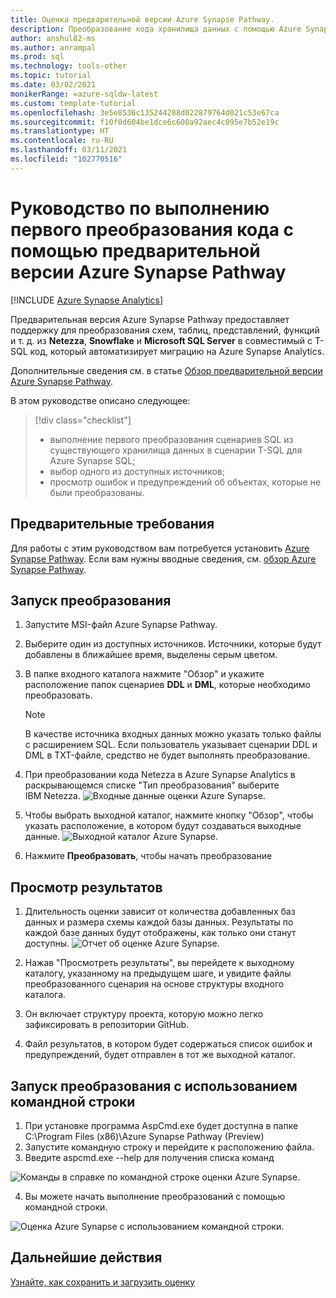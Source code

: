 ```yaml
---
title: Оценка предварительной версии Azure Synapse Pathway.
description: Преобразование кода хранилища данных с помощью Azure Synapse Pathway
author: anshul82-ms
ms.author: anrampal
ms.prod: sql
ms.technology: tools-other
ms.topic: tutorial
ms.date: 03/02/2021
monikerRange: =azure-sqldw-latest
ms.custom: template-tutorial
ms.openlocfilehash: 3e5e8536c135244288d022879764d021c53e67ca
ms.sourcegitcommit: f10f0d604be1dce6c600a92aec4c095e7b52e19c
ms.translationtype: HT
ms.contentlocale: ru-RU
ms.lasthandoff: 03/11/2021
ms.locfileid: "102770516"
---
```

# <a name="tutorial-to-perform-your-first-code-translation-with-azure-synapse-pathway-preview"></a>Руководство по выполнению первого преобразования кода с помощью предварительной версии Azure Synapse Pathway
[!INCLUDE [Azure Synapse Analytics](../../includes/applies-to-version/asa.md)]

Предварительная версия Azure Synapse Pathway предоставляет поддержку для преобразования схем, таблиц, представлений, функций и т. д. из **Netezza**, **Snowflake** и **Microsoft SQL Server** в совместимый с T-SQL код, который автоматизирует миграцию на Azure Synapse Analytics.

Дополнительные сведения см. в статье [Обзор предварительной версии Azure Synapse Pathway](azure-synapse-pathway-overview.md).

В этом руководстве описано следующее:

> [!div class="checklist"]
> * выполнение первого преобразования сценариев SQL из существующего хранилища данных в сценарии T-SQL для Azure Synapse SQL; 
> * выбор одного из доступных источников;
> * просмотр ошибок и предупреждений об объектах, которые не были преобразованы.

## <a name="prerequisites"></a>Предварительные требования

Для работы с этим руководством вам потребуется установить [Azure Synapse Pathway](synapse-pathway-download.md). Если вам нужны вводные сведения, см. [обзор Azure Synapse Pathway](azure-synapse-pathway-overview.md).

## <a name="run-the-translation"></a>Запуск преобразования

1. Запустите MSI-файл Azure Synapse Pathway. 

1. Выберите один из доступных источников. Источники, которые будут добавлены в ближайшее время, выделены серым цветом.
1. В папке входного каталога нажмите "Обзор" и укажите расположение папок сценариев **DDL** и **DML**, которые необходимо преобразовать.

    > [!Note]
    > В качестве источника входных данных можно указать только файлы с расширением SQL. Если пользователь указывает сценарии DDL и DML в TXT-файле, средство не будет выполнять преобразование.

1. При преобразовании кода Netezza в Azure Synapse Analytics в раскрывающемся списке "Тип преобразования" выберите IBM Netezza.
  ![Входные данные оценки Azure Synapse.](./media/synapse-pathway-assessment/assessment-input.png)

1. Чтобы выбрать выходной каталог, нажмите кнопку "Обзор", чтобы указать расположение, в котором будут создаваться выходные данные.
 ![Выходной каталог Azure Synapse.](./media/synapse-pathway-assessment/output-directory.png)

1. Нажмите **Преобразовать**, чтобы начать преобразование

## <a name="view-results"></a>Просмотр результатов

1. Длительность оценки зависит от количества добавленных баз данных и размера схемы каждой базы данных. Результаты по каждой базе данных будут отображены, как только они станут доступны.
 ![Отчет об оценке Azure Synapse.](./media/synapse-pathway-assessment/assessment-report-rendering.png)

1. Нажав "Просмотреть результаты", вы перейдете к выходному каталогу, указанному на предыдущем шаге, и увидите файлы преобразованного сценария на основе структуры входного каталога.

1. Он включает структуру проекта, которую можно легко зафиксировать в репозитории GitHub.
  
1. Файл результатов, в котором будет содержаться список ошибок и предупреждений, будет отправлен в тот же выходной каталог.

## <a name="run-the-translation-using-command-line"></a>Запуск преобразования с использованием командной строки
1. При установке программа AspCmd.exe будет доступна в папке C:\Program Files (x86)\Azure Synapse Pathway (Preview)
1. Запустите командную строку и перейдите к расположению файла. 
1. Введите aspcmd.exe --help для получения списка команд

  ![Команды в справке по командной строке оценки Azure Synapse.](./media/synapse-pathway-assessment/command-line-help.png)


4. Вы можете начать выполнение преобразований с помощью командной строки.

 ![Оценка Azure Synapse с использованием командной строки.](./media/synapse-pathway-assessment/command-line-assessment.png)

## <a name="next-steps"></a>Дальнейшие действия

[Узнайте, как сохранить и загрузить оценку](tutorial-save-load-assessment.md)
